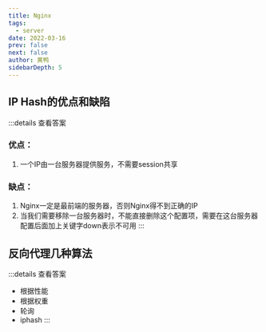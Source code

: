 ```yaml
---
title: Nginx
tags: 
  - server
date: 2022-03-16
prev: false
next: false
author: 黄鸭
sidebarDepth: 5
---
```


## IP Hash的优点和缺陷

:::details 查看答案
### 优点：
1. 一个IP由一台服务器提供服务，不需要session共享
### 缺点：
1. Nginx一定是最前端的服务器，否则Nginx得不到正确的IP
2. 当我们需要移除一台服务器时，不能直接删除这个配置项，需要在这台服务器配置后面加上关键字down表示不可用
:::

## 反向代理几种算法

:::details 查看答案
- 根据性能
- 根据权重
- 轮询
- iphash
:::